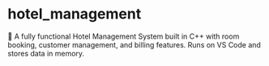 # hotel_management
🏨 A fully functional Hotel Management System built in C++ with room booking, customer management, and billing features. Runs on VS Code and stores data in memory.

